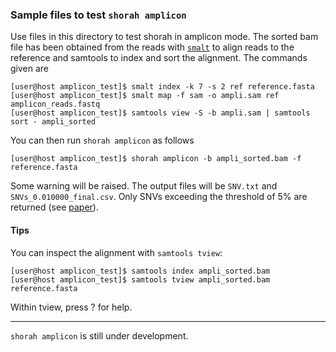 ### Sample files to test `shorah amplicon`

Use files in this directory to test shorah in amplicon mode.
The sorted bam file has been obtained from the reads with
[`smalt`](http://www.sanger.ac.uk/resources/software/smalt/)
to align reads to the reference and samtools to index and
sort the alignment. The commands given are

    [user@host amplicon_test]$ smalt index -k 7 -s 2 ref reference.fasta
    [user@host amplicon_test]$ smalt map -f sam -o ampli.sam ref amplicon_reads.fastq
    [user@host amplicon_test]$ samtools view -S -b ampli.sam | samtools sort - ampli_sorted

You can then run `shorah amplicon` as follows

    [user@host amplicon_test]$ shorah amplicon -b ampli_sorted.bam -f reference.fasta

Some warning will be raised. The output files will be `SNV.txt` and `SNVs_0.010000_final.csv`.
Only SNVs exceeding the threshold of 5% are returned (see [paper](http://www.biomedcentral.com/1471-2164/14/501)).

#### Tips
You can inspect the alignment with `samtools tview`:

    [user@host amplicon_test]$ samtools index ampli_sorted.bam
    [user@host amplicon_test]$ samtools tview ampli_sorted.bam reference.fasta

Within tview, press ? for help.

----

`shorah amplicon` is still under development.
